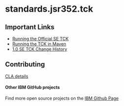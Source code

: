 standards.jsr352.tck
=======================
## Important Links

* [Running the Official SE TCK](https://github.com/WASdev/standards.jsr352.tck/wiki/SE_TCK_Official)
* [Running the TCK in Maven](https://github.com/WASdev/standards.jsr352.tck/wiki/SE_TCK_In_Maven)
* [1.0 SE TCK Change History](https://github.com/WASdev/standards.jsr352.tck/wiki/1.0_SE_TCK_ChangeHistory)

## Contributing

[CLA details](CONTRIBUTING.md)

#### Other IBM GitHub projects

Find more open source projects on the [IBM Github Page](http://ibm.github.io/)


